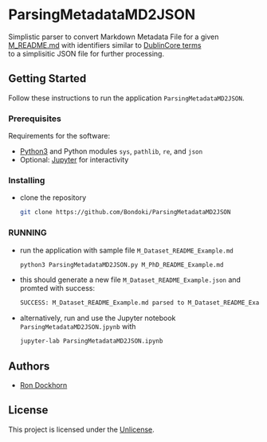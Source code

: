 # ParsingMetadataMD2JSON
Simplistic parser to convert Markdown Metadata File for a given [M_README.md](https://zenodo.org/doi/10.5281/zenodo.10648863) with identifiers similar to [DublinCore terms](https://www.dublincore.org/specifications/dublin-core/dcmi-terms/)  
to a simplisitic JSON file for further processing.

## Getting Started

Follow these instructions to run the application `ParsingMetadataMD2JSON`.

### Prerequisites

Requirements for the software:
- [Python3](https://www.python.org/) and Python modules `sys`, `pathlib`, `re`, and `json`
- Optional: [Jupyter](https://jupyter.org/) for interactivity

### Installing

* clone the repository
    ```bash
    git clone https://github.com/Bondoki/ParsingMetadataMD2JSON
    ```

### RUNNING
* run the application with sample file `M_Dataset_README_Example.md`
    ``` bash
    python3 ParsingMetadataMD2JSON.py M_PhD_README_Example.md
    ```
* this should generate a new file `M_Dataset_README_Example.json` and promted with success:
    ``` bash
    SUCCESS: M_Dataset_README_Example.md parsed to M_Dataset_README_Example.json
    ```
* alternatively, run and use the Jupyter notebook `ParsingMetadataMD2JSON.jpynb` with
    ``` bash
    jupyter-lab ParsingMetadataMD2JSON.ipynb
    ```

## Authors

  - [Ron Dockhorn](https://github.com/Bondoki)


## License

This project is licensed under the [Unlicense](LICENSE.md).
